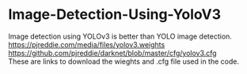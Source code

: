 # Image-Detection-Using-YoloV3
Image detection using YOLOv3 is better than YOLO image detection.
https://pjreddie.com/media/files/yolov3.weights
https://github.com/pjreddie/darknet/blob/master/cfg/yolov3.cfg  
These are links to download the wieghts and .cfg file used in the code. 

